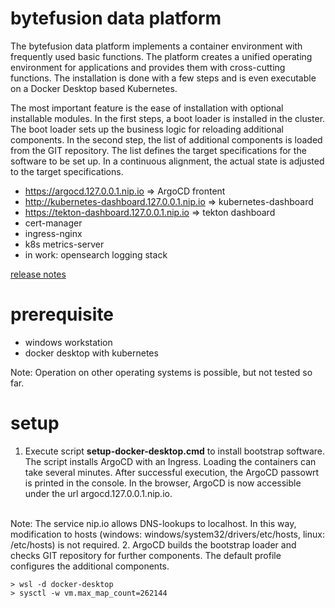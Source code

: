# bytefusion data platform

The bytefusion data platform implements a container environment with frequently used basic functions. The platform creates a unified operating environment for applications and provides them with cross-cutting functions. The installation is done with a few steps and is even executable on a Docker Desktop based Kubernetes.

The most important feature is the ease of installation with optional installable modules. In the first steps, a boot loader is installed in the cluster. The boot loader sets up the business logic for reloading additional components. In the second step, the list of additional components is loaded from the GIT repository.  The list defines the target specifications for the software to be set up. In a continuous alignment, the actual state is adjusted to the target specifications. 

* https://argocd.127.0.0.1.nip.io => ArgoCD frontent
* http://kubernetes-dashboard.127.0.0.1.nip.io => kubernetes-dashboard
* https://tekton-dashboard.127.0.0.1.nip.io => tekton dashboard
* cert-manager
* ingress-nginx
* k8s metrics-server
* in work: opensearch logging stack

[release notes](./RELEASE-NOTES)

# prerequisite

* windows workstation
* docker desktop with kubernetes

Note: Operation on other operating systems is possible, but not tested so far.

# setup

1. Execute script **setup-docker-desktop.cmd** to install bootstrap software. The script installs ArgoCD with an Ingress. Loading the containers can take several minutes. After successful execution, the ArgoCD passowrt is printed in the console. In the browser, ArgoCD is now accessible under the url argocd.127.0.0.1.nip.io.
<br>
Note: The service nip.io allows DNS-lookups to localhost. In this way, modification to hosts (windows: windows/system32/drivers/etc/hosts, linux: /etc/hosts) is not required. 
2. ArgoCD builds the bootstrap loader and checks GIT repository for further components. The default profile configures the additional components.




```
> wsl -d docker-desktop
> sysctl -w vm.max_map_count=262144
```

